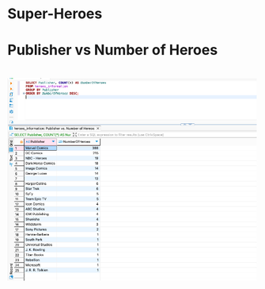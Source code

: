 # Super-Heroes


<h1>Publisher vs Number of Heroes<h1>

  ![Publisher vs Number of Heroes](https://github.com/LashawnFofung/Super-Heroes-Analysis-Project/blob/main/Images/Publisher%20vs%20Number%20of%20Hereos.png)
